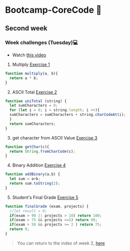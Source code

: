 # Bootcamp-CoreCode 🚀

## Second week
### Week challenges (Tuesday)💻

- Watch [this video](https://www.youtube.com/watch?v=cEBkvm0-rg0)

1. Multiply [Exercise 1](https://www.codewars.com/kata/50654ddff44f800200000004)
```javascript
function multiply(a, b){
  return a * b;
}
```

2. ASCII Total [Exercise 2](https://www.codewars.com/kata/572b6b2772a38bc1e700007a)
```javascript
function uniTotal (string) {
  let sumCharacters = 0;
  for (let i = 0; i < string.length; i ++){
  sumCharacters = sumCharacters + string.charCodeAt(i);
  }
  return sumCharacters;
}
```

3. get character from ASCII Value [Exercise 3](https://www.codewars.com/kata/55ad04714f0b468e8200001c)
```javascript
function getChar(c){
  return String.fromCharCode(c);
}
```

4. Binary Addition [Exercise 4](https://www.codewars.com/kata/551f37452ff852b7bd000139)
```javascript
function addBinary(a,b) {
  let sum = a+b;
  return sum.toString(2);
}
```

5. Student's Final Grade [Exercise 5](https://www.codewars.com/kata/5ad0d8356165e63c140014d4)
```javascript
function finalGrade (exam, projects) {
  //let result = 0;
  if(exam > 90 || projects > 10) return 100;
  if(exam > 75 && projects >=5) return 90;
  if(exam > 50 && projects >= 2 ) return 75;
  return 0;
}
```

> You can return to the index of week 2, [here](indexWeek2.md)